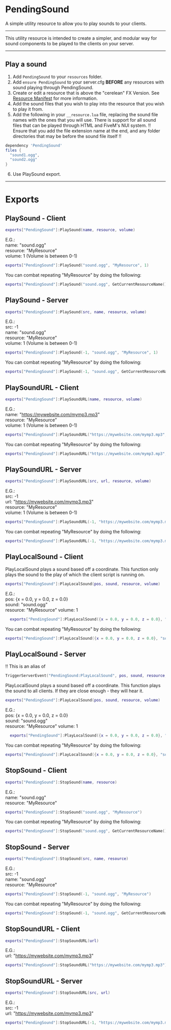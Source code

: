 # PendingSound
A simple utility resource to allow you to play sounds to your clients.

---

This utility resource is intended to create a simpler, and modular way for sound components to be played to the clients on your server.

--- 

## Play a sound

1. Add `PendingSound` to your `resources` folder.
2. Add `ensure PendingSound` to your server.cfg **BEFORE** any resources with sound playing through PendingSound. 
3. Create or edit a resource that is above the "cerelean" FX Version. See [Resource Manifest](https://docs.fivem.net/docs/scripting-reference/resource-manifest/resource-manifest/#fx-version-cerulean-2020-05) for more information.
4. Add the sound files that you wish to play into the resource that you wish to play it from.
5. Add the following in your `__resource.lua` file, replacing the sound file names with the ones that you will use. There is support for all sound files that can be played through HTML and FiveM's NUI system. !! Ensure that you add the file extension name at the end, and any folder directories that may be before the sound file itself !! 
```lua 
dependency 'PendingSound'
files {
  "sound1.ogg",
  "sound2.ogg"
}
```
6. Use PlaySound export.

---

# Exports

## PlaySound - Client

```lua
exports["PendingSound"]:PlaySound(name, resource, volume)
```
E.G.:  
name: "sound.ogg"  
resource: "MyResource"  
volume: 1 (Volume is between 0-1)  

```lua
exports["PendingSound"]:PlaySound("sound.ogg", "MyResource", 1)
```
You can combat repeating "MyResource" by doing the following:
```lua
exports["PendingSound"]:PlaySound("sound.ogg", GetCurrentResourceName(), 1)
```

## PlaySound - Server

```lua
exports["PendingSound"]:PlaySound(src, name, resource, volume)
```
E.G.:  
src: -1  
name: "sound.ogg"  
resource: "MyResource"  
volume: 1 (Volume is between 0-1)  

```lua
exports["PendingSound"]:PlaySound(-1, "sound.ogg", "MyResource", 1)
```
You can combat repeating "MyResource" by doing the following:
```lua
exports["PendingSound"]:PlaySound(-1, "sound.ogg", GetCurrentResourceName(), 1)
```

## PlaySoundURL - Client

```lua
exports["PendingSound"]:PlaySoundURL(name, resource, volume)
```
E.G.:  
name: "https://mywebsite.com/mymp3.mp3"  
resource: "MyResource"  
volume: 1 (Volume is between 0-1)  

```lua
exports["PendingSound"]:PlaySoundURL("https://mywebsite.com/mymp3.mp3", "MyResource", 1)
```
You can combat repeating "MyResource" by doing the following:
```lua
exports["PendingSound"]:PlaySoundURL("https://mywebsite.com/mymp3.mp3", GetCurrentResourceName(), 1)
```

## PlaySoundURL - Server

```lua
exports["PendingSound"]:PlaySoundURL(src, url, resource, volume)
```
E.G.:  
src: -1  
url: "https://mywebsite.com/mymp3.mp3"  
resource: "MyResource"  
volume: 1 (Volume is between 0-1)  

```lua
exports["PendingSound"]:PlaySoundURL(-1, "https://mywebsite.com/mymp3.mp3", "MyResource", 1)
```
You can combat repeating "MyResource" by doing the following:
```lua
exports["PendingSound"]:PlaySoundURL(-1, "https://mywebsite.com/mymp3.mp3", GetCurrentResourceName(), 1)
```

## PlayLocalSound - Client

PlayLocalSound plays a sound based off a coordinate. This function only plays the sound to the play of which the client script is running on.

```lua
exports["PendingSound"]:PlayLocalSound(pos, sound, resource, volume)
```
E.G.:  
pos: {x = 0.0, y = 0.0, z = 0.0}  
sound: "sound.ogg"  
resource: "MyResource"
volume: 1

```lua
  exports["PendingSound"]:PlayLocalSound({x = 0.0, y = 0.0, z = 0.0}, "sound.ogg", "MyResource", 1)
```
You can combat repeating "MyResource" by doing the following:
```lua
exports["PendingSound"]:PlayLocalSound({x = 0.0, y = 0.0, z = 0.0}, "sound.ogg", GetCurrentResourceName(), 1)
```

## PlayLocalSound - Server

!! This is an alias of 
```lua
TriggerServerEvent("PendingSound:PlayLocalSound", pos, sound, resource, volume)
```

PlayLocalSound plays a sound based off a coordinate. This function plays the sound to all clients. If they are close enough - they will hear it.


```lua
exports["PendingSound"]:PlayLocalSound(pos, sound, resource, volume)
```
E.G.:  
pos: {x = 0.0, y = 0.0, z = 0.0}  
sound: "sound.ogg"  
resource: "MyResource"
volume: 1

```lua
  exports["PendingSound"]:PlayLocalSound({x = 0.0, y = 0.0, z = 0.0}, "sound.ogg", "MyResource", 1)
```
You can combat repeating "MyResource" by doing the following:
```lua
exports["PendingSound"]:PlayLocalSound({x = 0.0, y = 0.0, z = 0.0}, "sound.ogg", GetCurrentResourceName(), 1)
```

## StopSound - Client

```lua
exports["PendingSound"]:StopSound(name, resource)
```
E.G.:  
name: "sound.ogg"  
resource: "MyResource"  

```lua
exports["PendingSound"]:StopSound("sound.ogg", "MyResource")
```
You can combat repeating "MyResource" by doing the following:
```lua
exports["PendingSound"]:StopSound("sound.ogg", GetCurrentResourceName())
```

## StopSound - Server

```lua
exports["PendingSound"]:StopSound(src, name, resource)
```
E.G.:  
src: -1  
name: "sound.ogg"  
resource: "MyResource"  

```lua
exports["PendingSound"]:StopSound(-1, "sound.ogg", "MyResource")
```
You can combat repeating "MyResource" by doing the following:
```lua
exports["PendingSound"]:StopSound(-1, "sound.ogg", GetCurrentResourceName())
```

## StopSoundURL - Client

```lua
exports["PendingSound"]:StopSoundURL(url)
```
E.G.:  
url: "https://mywebsite.com/mymp3.mp3"  

```lua
exports["PendingSound"]:StopSoundURL("https://mywebsite.com/mymp3.mp3")
```

## StopSoundURL - Server

```lua
exports["PendingSound"]:StopSoundURL(src, url)
```
E.G.:  
src: -1  
url: "https://mywebsite.com/mymp3.mp3"  

```lua
exports["PendingSound"]:StopSoundURL(-1, "https://mywebsite.com/mymp3.mp3")
```
